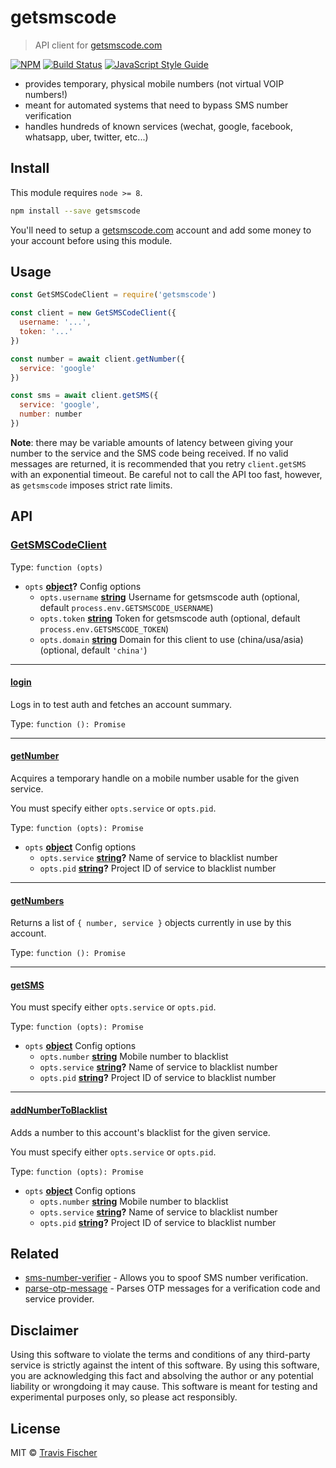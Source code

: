 # getsmscode

> API client for [getsmscode.com](http://www.getsmscode.com/)

[![NPM](https://img.shields.io/npm/v/getsmscode.svg)](https://www.npmjs.com/package/getsmscode) [![Build Status](https://travis-ci.org/transitive-bullshit/getsmscode.svg?branch=master)](https://travis-ci.org/transitive-bullshit/getsmscode) [![JavaScript Style Guide](https://img.shields.io/badge/code_style-standard-brightgreen.svg)](https://standardjs.com)

- provides temporary, physical mobile numbers (not virtual VOIP numbers!)
- meant for automated systems that need to bypass SMS number verification
- handles hundreds of known services (wechat, google, facebook, whatsapp, uber, twitter, etc...)

## Install

This module requires `node >= 8`.

```bash
npm install --save getsmscode
```

You'll need to setup a [getsmscode.com](http://www.getsmscode.com/) account and add some money to your account before using this module.

## Usage

```js
const GetSMSCodeClient = require('getsmscode')

const client = new GetSMSCodeClient({
  username: '...',
  token: '...'
})

const number = await client.getNumber({
  service: 'google'
})

const sms = await client.getSMS({
  service: 'google',
  number: number
})
```

**Note**: there may be variable amounts of latency between giving your number to the service and the SMS code being received. If no valid messages are returned, it is recommended that you retry `client.getSMS` with an exponential timeout. Be careful not to call the API too fast, however, as `getsmscode` imposes strict rate limits.

## API

<!-- Generated by documentation.js. Update this documentation by updating the source code. -->

### [GetSMSCodeClient](https://github.com/transitive-bullshit/getsmscode/blob/c95bae590878bc3c941431e55eeea38335687921/index.js#L8-L18)

Type: `function (opts)`

-   `opts` **[object](https://developer.mozilla.org/docs/Web/JavaScript/Reference/Global_Objects/Object)?** Config options
    -   `opts.username` **[string](https://developer.mozilla.org/docs/Web/JavaScript/Reference/Global_Objects/String)** Username for getsmscode auth (optional, default `process.env.GETSMSCODE_USERNAME`)
    -   `opts.token` **[string](https://developer.mozilla.org/docs/Web/JavaScript/Reference/Global_Objects/String)** Token for getsmscode auth (optional, default `process.env.GETSMSCODE_TOKEN`)
    -   `opts.domain` **[string](https://developer.mozilla.org/docs/Web/JavaScript/Reference/Global_Objects/String)** Domain for this client to use (china/usa/asia) (optional, default `'china'`)

* * *

#### [login](https://github.com/transitive-bullshit/getsmscode/blob/c95bae590878bc3c941431e55eeea38335687921/index.js#L54-L63)

Logs in to test auth and fetches an account summary.

Type: `function (): Promise`

* * *

#### [getNumber](https://github.com/transitive-bullshit/getsmscode/blob/c95bae590878bc3c941431e55eeea38335687921/index.js#L76-L90)

Acquires a temporary handle on a mobile number usable for the given service.

You must specify either `opts.service` or `opts.pid`.

Type: `function (opts): Promise`

-   `opts` **[object](https://developer.mozilla.org/docs/Web/JavaScript/Reference/Global_Objects/Object)** Config options
    -   `opts.service` **[string](https://developer.mozilla.org/docs/Web/JavaScript/Reference/Global_Objects/String)?** Name of service to blacklist number
    -   `opts.pid` **[string](https://developer.mozilla.org/docs/Web/JavaScript/Reference/Global_Objects/String)?** Project ID of service to blacklist number

* * *

#### [getNumbers](https://github.com/transitive-bullshit/getsmscode/blob/c95bae590878bc3c941431e55eeea38335687921/index.js#L97-L107)

Returns a list of `{ number, service }` objects currently in use by this account.

Type: `function (): Promise`

* * *

#### [getSMS](https://github.com/transitive-bullshit/getsmscode/blob/c95bae590878bc3c941431e55eeea38335687921/index.js#L120-L135)

You must specify either `opts.service` or `opts.pid`.

Type: `function (opts): Promise`

-   `opts` **[object](https://developer.mozilla.org/docs/Web/JavaScript/Reference/Global_Objects/Object)** Config options
    -   `opts.number` **[string](https://developer.mozilla.org/docs/Web/JavaScript/Reference/Global_Objects/String)** Mobile number to blacklist
    -   `opts.service` **[string](https://developer.mozilla.org/docs/Web/JavaScript/Reference/Global_Objects/String)?** Name of service to blacklist number
    -   `opts.pid` **[string](https://developer.mozilla.org/docs/Web/JavaScript/Reference/Global_Objects/String)?** Project ID of service to blacklist number

* * *

#### [addNumberToBlacklist](https://github.com/transitive-bullshit/getsmscode/blob/c95bae590878bc3c941431e55eeea38335687921/index.js#L149-L158)

Adds a number to this account's blacklist for the given service.

You must specify either `opts.service` or `opts.pid`.

Type: `function (opts): Promise`

-   `opts` **[object](https://developer.mozilla.org/docs/Web/JavaScript/Reference/Global_Objects/Object)** Config options
    -   `opts.number` **[string](https://developer.mozilla.org/docs/Web/JavaScript/Reference/Global_Objects/String)** Mobile number to blacklist
    -   `opts.service` **[string](https://developer.mozilla.org/docs/Web/JavaScript/Reference/Global_Objects/String)?** Name of service to blacklist number
    -   `opts.pid` **[string](https://developer.mozilla.org/docs/Web/JavaScript/Reference/Global_Objects/String)?** Project ID of service to blacklist number

## Related

-   [sms-number-verifier](https://github.com/transitive-bullshit/) - Allows you to spoof SMS number verification.
-   [parse-otp-message](https://github.com/transitive-bullshit/parse-otp-message) - Parses OTP messages for a verification code and service provider.

## Disclaimer

Using this software to violate the terms and conditions of any third-party service is strictly against the intent of this software. By using this software, you are acknowledging this fact and absolving the author or any potential liability or wrongdoing it may cause. This software is meant for testing and experimental purposes only, so please act responsibly.

## License

MIT © [Travis Fischer](https://github.com/transitive-bullshit)
